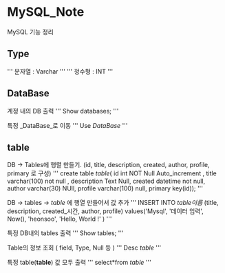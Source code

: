# MySQL_Note
MySQL 기능 정리

## Type 
'''
문자열 : Varchar
'''
'''
정수형 : INT
'''


## DataBase

계정 내의 DB 출력 
'''
Show databases;
'''

특정 _DataBase_로 이동
'''
Use _DataBase_
'''






## table

DB -> Tables에 행렬 만들기. (id, title, description, created, author, profile, primary 로 구성) 
'''
create table _table_(
   id int NOT Null Auto_increment , 
   title varchar(100) not null ,
   description Text Null,
   created datetime not null,
   author varchar(30) NUll, 
   profile varchar(100) null,
   primary key(id));
'''


DB -> tables -> _table_ 에 행열 만들어서 값 추가 
'''
INSERT INTO _table이름_ (title, description, created_시간, author, profile) values('Mysql', '데이터 입력', Now(), 'heonsoo', 'Hello, World !' )
'''

특정 DB내의 tables 출력
'''
Show tables;
'''

Table의 정보 조회 ( field, Type, Null 등 ) 
'''
Desc _table_
'''


특정 table(__table__) 값 모두 출력 
'''
select*from _table_
'''

